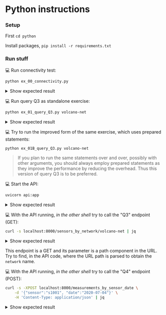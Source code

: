 # Python instructions

### Setup

First `cd python`

Install packages, `pip install -r requirements.txt`

### Run stuff

💻 Run connectivity test:
```bash
python ex_00_connectivity.py
```
<details><summary>Show expected result</summary>

```
$> python ex_00_connectivity.py
[get_session] Creating session
    ** Connected to cluster 'cndb' at data center 'eu-west-1' **
[shutdown_driver] Closing connection
```

</details>

💻 Run query Q3 as standalone exercise:
```bash
python ex_01_query_Q3.py volcano-net
```
<details><summary>Show expected result</summary>

```
$> python ex_01_query_Q3.py volcano-net
[get_session] Creating session
    ** Querying sensors for network 'volcano-net' ...
      - Sensor 's2001'  (LAT=+44.46, LON=-110.83): accuracy = high, sensitivity = medium
      - Sensor 's2002'  (LAT=+44.46, LON=-110.83): accuracy = high, sensitivity = medium
[shutdown_driver] Closing connection
```

</details>

💻 Try to run the improved form of the same exercise, which uses prepared statements:
```bash
python ex_01B_query_Q3.py volcano-net
```
> If you plan to run the same statements over and over,
> possibly with other arguments, you should always employ prepared statements as they improve
> the performance by reducing the overhead. Thus this version of query Q3 is to be preferred.

💻 Start the API:
```bash
uvicorn api:app
```
<details><summary>Show expected result</summary>

```
$> uvicorn api:app
INFO:     Started server process [68610]
INFO:     Waiting for application startup.
INFO:     Application startup complete.
INFO:     Uvicorn running on http://127.0.0.1:8000 (Press CTRL+C to quit)
```

</details>

💻 With the API running, _in the other shell_ try to call the "Q3" endpoint (GET):
```bash
curl -s localhost:8000/sensors_by_network/volcano-net | jq
```
<details><summary>Show expected result</summary>

```
$> curl -s localhost:8000/sensors_by_network/volcano-net | jq
[
    {
        "characteristics": {
            "accuracy": "high",
            "sensitivity": "medium"
        },
        "latitude": 44.460321,
        "longitude": -110.828151,
        "network": "volcano-net",
        "sensor": "s2001"
    },
    {
        "characteristics": {
            "accuracy": "high",
            "sensitivity": "medium"
        },
        "latitude": 44.463195,
        "longitude": -110.830124,
        "network": "volcano-net",
        "sensor": "s2002"
    }
]
```

</details>

This endpoint is a GET and its parameter is a path component in the URL.
Try to find, in the API code, where the URL path is parsed to obtain the `network` name.

💻 With the API running, _in the other shell_ try to call the "Q4" endpoint (POST):
```bash
curl -s -XPOST localhost:8000/measurements_by_sensor_date \
    -d '{"sensor":"s1001", "date":"2020-07-04"}' \
    -H 'Content-Type: application/json' | jq
```
<details><summary>Show expected result</summary>

```
$ curl -s -XPOST localhost:8000/measurements_by_sensor_date \
>     -d '{"sensor":"s1001", "date":"2020-07-04"}' \
>     -H 'Content-Type: application/json' | jq
[
  {
    "timestamp": "2020-07-04T12:59:59",
    "value": 98
  },
  {
    "timestamp": "2020-07-04T12:00:01",
    "value": 97
  },
  {
    "timestamp": "2020-07-04T00:59:59",
    "value": 79
  },
  {
    "timestamp": "2020-07-04T00:00:01",
    "value": 80
  }
]
```

In this case, the parameters are passed as POST payload: you can check, in the API
code, the way these are parsed and used within the endpoint function body.
This makes use of a `pydantic` model and the highly-automated dependency management
facilities offered by FastAPI.

